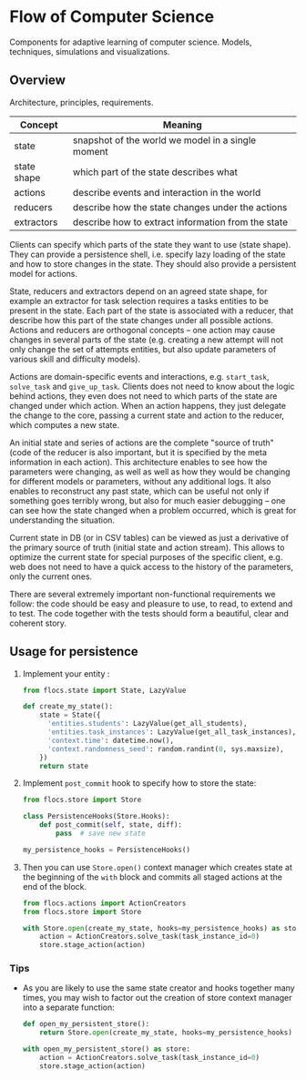 # Flow of Computer Science

Components for adaptive learning of computer science.
Models, techniques, simulations and visualizations.

## Overview
Architecture, principles, requirements.

Concept | Meaning
------- | ----------
state | snapshot of the world we model in a single moment
state shape | which part of the state describes what
actions | describe events and interaction in the world
reducers | describe how the state changes under the actions
extractors | describe how to extract information from the state

Clients can specify which parts of the state they want to use (state shape).
They can provide a persistence shell, i.e. specify lazy loading of the state and how to store changes in the state.
They should also provide a persistent model for actions.

State, reducers and extractors depend on an agreed state shape, for example an extractor for task selection requires a tasks entities to be present in the state.
Each part of the state is associated with a reducer, that describe how this part of the state changes under all possible actions.
Actions and reducers are orthogonal concepts – one action may cause changes in several parts of the state
(e.g. creating a new attempt will not only change the set of attempts entities, but also update parameters of various skill and difficulty models).

Actions are domain-specific events and interactions, e.g. `start_task`, `solve_task` and `give_up_task`.
Clients does not need to know about the logic behind actions, they even does not need to which parts of the state are changed under which action.
When an action happens, they just delegate the change to the core, passing a current state and action to the reducer, which computes a new state.

An initial state and series of actions are the complete "source of truth"
(code of the reducer is also important, but it is specified by the meta information in each action).
This architecture enables to see how the parameters were changing, as well as well as how they would be changing for different models or parameters, without any additional logs.
It also enables to reconstruct any past state, which can be useful not only if something goes terribly wrong, but also for much easier debugging – one can see how the state changed when a problem occurred, which is great for understanding the situation.

Current state in DB (or in CSV tables) can be viewed as just a derivative of the primary source of truth (initial state and action stream).
This allows to optimize the current state for special purposes of the specific client, e.g. web does not need to have a quick access to the history of the parameters, only the current ones.

There are several extremely important non-functional requirements we follow:
the code should be easy and pleasure to use, to read, to extend and to test.
The code together with the tests should form a beautiful, clear and coherent story.

## Usage for persistence

1. Implement your entity :

    ```python
    from flocs.state import State, LazyValue

    def create_my_state():
        state = State({
          'entities.students': LazyValue(get_all_students),
          'entities.task_instances': LazyValue(get_all_task_instances),
          'context.time': datetime.now(),
          'context.randomness_seed': random.randint(0, sys.maxsize),
        })
        return state
    ```

2. Implement `post_commit` hook to specify how to store the state:

    ```python
    from flocs.store import Store

    class PersistenceHooks(Store.Hooks):
        def post_commit(self, state, diff):
            pass  # save new state

    my_persistence_hooks = PersistenceHooks()
    ```

3. Then you can use `Store.open()` context manager which creates state at the beginning of the `with` block and commits all staged actions at the end of the block.

    ```python
    from flocs.actions import ActionCreators
    from flocs.store import Store

    with Store.open(create_my_state, hooks=my_persistence_hooks) as store:
        action = ActionCreators.solve_task(task_instance_id=0)
        store.stage_action(action)
    ```

### Tips

* As you are likely to use the same state creator and hooks together many times, you may wish to factor out the creation of store context manager into a separate function:

    ```python
    def open_my_persistent_store():
        return Store.open(create_my_state, hooks=my_persistence_hooks)

    with open_my_persistent_store() as store:
        action = ActionCreators.solve_task(task_instance_id=0)
        store.stage_action(action)
    ```
